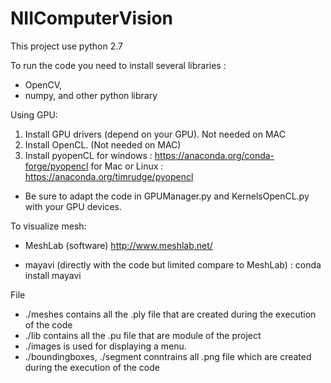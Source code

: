 # NIIComputerVision

This project use python 2.7

To run the code you need to install several libraries :
* OpenCV,
* numpy, and other python library


Using GPU:
1) Install GPU drivers (depend on your GPU). Not needed on MAC
2) Install OpenCL. (Not needed on MAC)
3) Install pyopenCL
    for windows : https://anaconda.org/conda-forge/pyopencl
    for Mac or Linux : https://anaconda.org/timrudge/pyopencl

* Be sure to adapt the code in GPUManager.py and KernelsOpenCL.py with your GPU devices.



To visualize mesh:

* MeshLab (software)
http://www.meshlab.net/

* mayavi (directly with the code but limited compare to MeshLab) :
conda install mayavi

File
* ./meshes contains all the .ply file that are created during the execution of the code
* ./lib contains all the .pu file that are module of the project
* ./images is used for displaying a menu.
* ./boundingboxes, ./segment conntrains all .png file which are created during the execution of the code